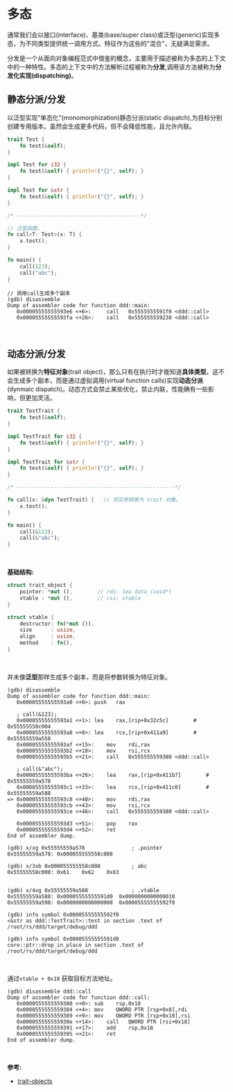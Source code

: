 # 多态

通常我们会以接口(interface)、基类(base/super class)或泛型(generic)实现多态，为不同类型提供统一调用方式。特征作为这些的"混合"，无疑满足需求。

分发是一个从面向对象编程范式中借鉴的概念，主要用于描述被称为多态的上下文中的一种特性。多态的上下文中的方法解析过程被称为**分发**,调用该方法被称为**分发化实现(dispatching)**。

## 静态分派/分发

以泛型实现"单态化"(monomorphization)静态分派(static dispatch),为目标分别创建专用版本。虽然会生成更多代码，但不会降低性能，且允许内联。

```rust
trait Test {
    fn test(&self);
}

impl Test for i32 {
    fn test(&self) { println!("{}", self); }
}

impl Test for &str {
    fn test(&self) { println!("{}", self); }
}

/* ----------------------------------------*/

// 泛型函数。
fn call<T: Test>(x: T) {   
    x.test();
}

fn main() {
    call(123);
    call("abc");
}
```

```x86asm
// 调用call生成多个副本
(gdb) disassemble
Dump of assembler code for function ddd::main:
   0x00005555555593e6 <+6>:	    call   0x5555555591f0 <ddd::call>
   0x00005555555593fa <+26>:	call   0x555555559230 <ddd::call>
```

&nbsp;

## 动态分派/分发

如果被转换为**特征对象**(trait object)，那么只有在执行时才能知道**具体类型**。这不会生成多个副本，而是通过虚拟调用(virtual function calls)实现**动态分派**(dynmaic dispatch)。动态方式会禁止某些优化，禁止内联，性能确有一些影响，但更加灵活。

```rust
trait TestTrait {
    fn test(&self);
}

impl TestTrait for i32 {
    fn test(&self) { println!("{}", self); }
}

impl TestTrait for &str {
    fn test(&self) { println!("{}", self); }
}

/* ---------------------------------------------------*/

fn call(x: &dyn TestTrait) {   // 将实参转换为 trait 对象。
    x.test();
}

fn main() {
    call(&123);
    call(&"abc");
}
```

&nbsp;

**基础结构:**

```rust
struct trait_object {
    pointer: *mut (),        // rdi: lea data (void*)
    vtable : *mut (),        // rsi: vtable
}

struct vtable {
    destructor: fn(*mut ()),
    size      : usize,
    align     : usize,
    method    : fn(),    
}
```

&nbsp;

并未像**泛型**那样生成多个副本，而是将参数转换为特征对象。

```x86asm
(gdb) disassemble
Dump of assembler code for function ddd::main:
   0x00005555555593a0 <+0>:	push   rax
   
   ; call(&123);
   0x00005555555593a1 <+1>:	lea    rax,[rip+0x32c5c]        # 0x55555558c004
   0x00005555555593a8 <+8>:	lea    rcx,[rip+0x411a9]        # 0x55555559a558
   0x00005555555593af <+15>:	mov    rdi,rax
   0x00005555555593b2 <+18>:	mov    rsi,rcx
   0x00005555555593b5 <+21>:	call   0x555555559380 <ddd::call>

   ; call(&"abc");
   0x00005555555593ba <+26>:	lea    rax,[rip+0x411b7]        # 0x55555559a578
   0x00005555555593c1 <+33>:	lea    rcx,[rip+0x411c0]        # 0x55555559a588
=> 0x00005555555593c8 <+40>:	mov    rdi,rax
   0x00005555555593cb <+43>:	mov    rsi,rcx
   0x00005555555593ce <+46>:	call   0x555555559380 <ddd::call>

   0x00005555555593d3 <+51>:	pop    rax
   0x00005555555593d4 <+52>:	ret
End of assembler dump.
```

```x86asm
(gdb) x/xg 0x55555559a578               ; .pointer
0x55555559a578:	0x000055555558c008      

(gdb) x/3xb 0x000055555558c008          ; abc
0x55555558c008:	0x61	0x62	0x63


(gdb) x/4xg 0x55555559a588              ; .vtable
0x55555559a588:	0x00005555555591d0	0x0000000000000010
0x55555559a598:	0x0000000000000008	0x00005555555592f0

(gdb) info symbol 0x00005555555592f0
<&str as ddd::TestTrait>::test in section .text of /root/rs/ddd/target/debug/ddd

(gdb) info symbol 0x00005555555591d0
core::ptr::drop_in_place in section .text of /root/rs/ddd/target/debug/ddd
```

&nbsp;

通过`vtable + 0x18` 获取目标方法地址。

```x86asm
(gdb) disassemble ddd::call
Dump of assembler code for function ddd::call:
   0x0000555555559380 <+0>:	sub    rsp,0x18
   0x0000555555559384 <+4>:	mov    QWORD PTR [rsp+0x8],rdi
   0x0000555555559389 <+9>:	mov    QWORD PTR [rsp+0x10],rsi
   0x000055555555938e <+14>:	call   QWORD PTR [rsi+0x18]
   0x0000555555559391 <+17>:	add    rsp,0x18
   0x0000555555559395 <+21>:	ret
End of assembler dump.
```

&nbsp;

**参考:**

* [trait-objects](https://doc.rust-lang.org/1.8.0/book/trait-objects.html)
